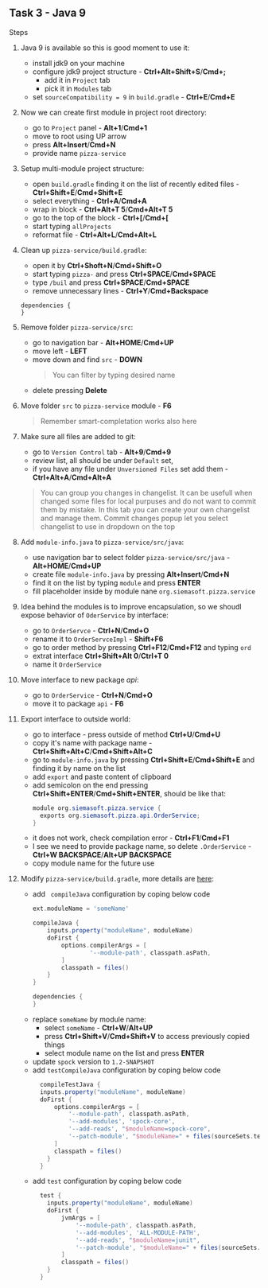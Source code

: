 ## Task 3 - Java 9

Steps
1. Java 9 is available so this is good moment to use it:
   * install jdk9 on your machine
   * configure jdk9 project structure - **Ctrl+Alt+Shift+S**/**Cmd+;**
     * add it in `Project` tab
     * pick it in `Modules` tab
   * set `sourceCompatibility = 9` in `build.gradle` - **Ctrl+E**/**Cmd+E**
1. Now we can create first module in project root directory:
    * go to `Project` panel - **Alt+1**/**Cmd+1**
    * move to root using UP arrow
    * press **Alt+Insert**/**Cmd+N**
    * provide name `pizza-service`
1. Setup multi-module project structure:
    * open `build.gradle` finding it on the list of recently edited files - **Ctrl+Shift+E**/**Cmd+Shift+E**
    * select everything - **Ctrl+A**/**Cmd+A**
    * wrap in block - **Ctrl+Alt+T 5**/**Cmd+Alt+T 5**
    * go to the top of the block - **Ctrl+\[**/**Cmd+\[**
    * start typing `allProjects`
    * reformat file - **Ctrl+Alt+L**/**Cmd+Alt+L**
1. Clean up `pizza-service/build.gradle`:
    * open it by **Ctrl+Shoft+N**/**Cmd+Shift+O**
    * start typing `pizza-` and press **Ctrl+SPACE**/**Cmd+SPACE**
    * type `/buil` and press **Ctrl+SPACE**/**Cmd+SPACE**
    * remove unnecessary lines - **Ctrl+Y**/**Cmd+Backspace**
    ```
    dependencies {
    }
    ```
1. Remove folder `pizza-service/src`:
    * go to navigation bar - **Alt+HOME**/**Cmd+UP**
    * move left - **LEFT**
    * move down and find `src` - **DOWN**
      > You can filter by typing desired name
    * delete pressing **Delete**
1. Move folder `src` to `pizza-service` module - **F6**
    > Remember smart-completation works also here
1. Make sure all files are added to git:
    * go to `Version Control` tab - **Alt+9**/**Cmd+9**
    * review list, all should be under `Default` set,
    * if you have any file under `Unversioned Files` set add them - **Ctrl+Alt+A**/**Cmd+Alt+A**
    
    > You can group you changes in changelist.
    It can be usefull when changed some files for local purpuses and do not want to commit them by mistake.
    In this tab you can create your own changelist and manage them.
    Commit changes popup let you select changelist to use in dropdown on the top
1. Add `module-info.java` to `pizza-service/src/java`:
    * use navigation bar to select folder `pizza-service/src/java` -  **Alt+HOME**/**Cmd+UP**
    * create file `module-info.java` by pressing **Alt+Insert**/**Cmd+N**
    * find it on the list by typing `module` and press **ENTER**
    * fill placeholder inside by module nane `org.siemasoft.pizza.service`
1. Idea behind the modules is to improve encapsulation, so we shoudl expose behavior of `OderService` by interface:
    * go to `OrderServce` - **Ctrl+N**/**Cmd+O**
    * rename it to `OrderServceImpl` - **Shift+F6**
    * go to order method by pressing **Ctrl+F12**/**Cmd+F12** and typing `ord`
    * extrat interface **Ctrl+Shift+Alt 0**/**Ctrl+T 0**
    * name it `OrderService`
1. Move interface to new package *api*:
    * go to `OrderService` - **Ctrl+N**/**Cmd+O**
    * move it to package `api` - **F6**
1. Export interface to outside world:
    * go to interface - press outside of method **Ctrl+U**/**Cmd+U** 
    * copy it's name with package name - **Ctrl+Shift+Alt+C**/**Cmd+Shift+Alt+C**
    * go to `module-info.java` by pressing **Ctrl+Shift+E**/**Cmd+Shift+E** and finding it by name on the list
    * add `export` and paste content of clipboard
    * add semicolon on the end pressing **Ctrl+Shift+ENTER**/**Cmd+Shift+ENTER**, should be like that:
      ```java
      module org.siemasoft.pizza.service {
        exports org.siemasoft.pizza.api.OrderService;
      }
      ```
    * it does not work, check compilation error - **Ctrl+F1**/**Cmd+F1**
    * I see we need to provide package name, so delete `.OrderService` - **Ctrl+W BACKSPACE**/**Alt+UP BACKSPACE**
    * copy module name for the future use
1. Modify `pizza-service/build.gradle`, more details are [here](https://guides.gradle.org/building-java-9-modules/#step_1_produce_a_java_9_module_for_a_single_subproject):
    * add ` compileJava` configuration by coping below code
      ```groovy
      ext.moduleName = 'someName'

      compileJava {
          inputs.property("moduleName", moduleName)
          doFirst {
              options.compilerArgs = [
                      '--module-path', classpath.asPath,
              ]
              classpath = files()
          }
      }

      dependencies {
      }
      ```
    * replace `someName` by module name:
      * select `someName` - **Ctrl+W**/**Alt+UP**
      * press **Ctrl+Shift+V**/**Cmd+Shift+V** to access previously copied things
      * select module name on the list and press **ENTER**
    * update `spock` version to `1.2-SNAPSHOT`  
    * add `testCompileJava` configuration by coping below code
      ```groovy
        compileTestJava {
        inputs.property("moduleName", moduleName)
        doFirst {
            options.compilerArgs = [
                '--module-path', classpath.asPath, 
                '--add-modules', 'spock-core',  
                '--add-reads', "$moduleName=spock-core", 
                '--patch-module', "$moduleName=" + files(sourceSets.test.java.srcDirs).asPath, 
            ]
            classpath = files()
          }
        }
      ```
    * add `test` configuration by coping below code
      ```groovy
        test {
          inputs.property("moduleName", moduleName)
          doFirst {
              jvmArgs = [
                  '--module-path', classpath.asPath, 
                  '--add-modules', 'ALL-MODULE-PATH', 
                  '--add-reads', "$moduleName=junit", 
                  '--patch-module', "$moduleName=" + files(sourceSets.test.java.outputDir).asPath, 
              ]
              classpath = files()
          }
        }
      ```
